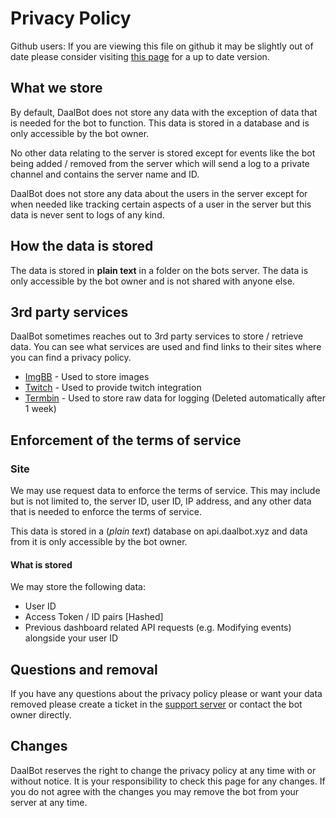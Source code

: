 # Privacy Policy
Github users: If you are viewing this file on github it may be slightly out of date please consider visiting [this page](https://daalbot.xyz/Legal/Privacy) for a up to date version.
## What we store
By default, DaalBot does not store any data with the exception of data that is needed for the bot to function. This data is stored in a database and is only accessible by the bot owner.

No other data relating to the server is stored except for events like the bot being added / removed from the server which will send a log to a private channel and contains the server name and ID. 

DaalBot does not store any data about the users in the server except for when needed like tracking certain aspects of a user in the server but this data is never sent to logs of any kind.

## How the data is stored
The data is stored in **plain text** in a folder on the bots server. The data is only accessible by the bot owner and is not shared with anyone else.

## 3rd party services
DaalBot sometimes reaches out to 3rd party services to store / retrieve data. You can see what services are used and find links to their sites where you can find a privacy policy.

* [ImgBB](https://imgbb.com/) - Used to store images
* [Twitch](https://www.twitch.tv/) - Used to provide twitch integration
* [Termbin](https://termbin.com) - Used to store raw data for logging (Deleted automatically after 1 week)

## Enforcement of the terms of service

### Site
We may use request data to enforce the terms of service. This may include but is not limited to, the server ID, user ID, IP address, and any other data that is needed to enforce the terms of service.<br/>

This data is stored in a (*plain text*) database on api.daalbot.xyz and data from it is only accessible by the bot owner.

#### What is stored
We may store the following data:
* User ID
* Access Token / ID pairs [Hashed]
* Previous dashboard related API requests (e.g. Modifying events) alongside your user ID

## Questions and removal
If you have any questions about the privacy policy please or want your data removed please create a ticket in the [support server](https://lnk.daalbot.xyz/HQ) or contact the bot owner directly.

## Changes
DaalBot reserves the right to change the privacy policy at any time with or without notice. It is your responsibility to check this page for any changes. If you do not agree with the changes you may remove the bot from your server at any time.